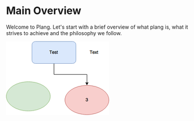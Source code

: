 # Main Overview

Welcome to Plang. Let's start with a brief overview of what plang is, what it strives to achieve and the philosophy we follow.

![Image](/docs/images/flow.png)
